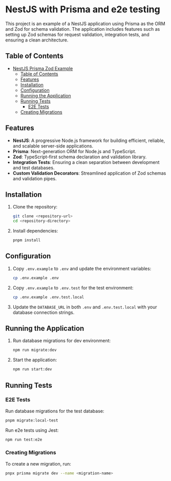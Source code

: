 # NestJS with Prisma and e2e testing

This project is an example of a NestJS application using Prisma as the ORM and Zod for schema validation. The application includes features such as setting up Zod schemas for request validation, integration tests, and ensuring a clean architecture.

## Table of Contents

- [NestJS Prisma Zod Example](#nestjs-with-prisma-and-e2e-testing)
  - [Table of Contents](#table-of-contents)
  - [Features](#features)
  - [Installation](#installation)
  - [Configuration](#configuration)
  - [Running the Application](#running-the-application)
  - [Running Tests](#running-tests)
    - [E2E Tests](#e2e-tests)
  - [Creating Migrations](#creating-migrations)

## Features

- **NestJS**: A progressive Node.js framework for building efficient, reliable, and scalable server-side applications.
- **Prisma**: Next-generation ORM for Node.js and TypeScript.
- **Zod**: TypeScript-first schema declaration and validation library.
- **Integration Tests**: Ensuring a clean separation between development and test databases.
- **Custom Validation Decorators**: Streamlined application of Zod schemas and validation pipes.

## Installation

1. Clone the repository:

   ```bash
   git clone <repository-url>
   cd <repository-directory>
   ```

2. Install dependencies:
   ```bash
   pnpm install
   ```

## Configuration

1. Copy `.env.example` to `.env` and update the environment variables:

   ```bash
   cp .env.example .env
   ```

2. Copy `.env.example` to `.env.test` for the test environment:

   ```bash
   cp .env.example .env.test.local
   ```

3. Update the `DATABASE_URL` in both `.env` and `.env.test.local` with your database connection strings.

## Running the Application

1. Run database migrations for dev environment:

   ```bash
   npm run migrate:dev
   ```

2. Start the application:
   ```bash
   npm run start:dev
   ```

## Running Tests

### E2E Tests

Run database migrations for the test database:

```bash
pnpm migrate:local-test
```

Run e2e tests using Jest:

```bash
npm run test:e2e
```

### Creating Migrations

To create a new migration, run:

```bash
pnpx prisma migrate dev --name <migration-name>
```
